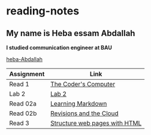# reading-notes

## My name is Heba essam Abdallah

**I studied communication engineer at BAU**

[heba-Abdallah](https://github.com/heba-Abdallah)

| Assignment    | Link |
| ----------- | ----------- |
| Read 1      | [The Coder's Computer](read1.md)          |
| Lab 2       | [Lab 2](lab02.md)                         |
| Read 02a    | [Learning Markdown](read02a.md)           |
| Read 02b    | [Revisions and the Cloud](read02b.md)     |
|Read 3       | [Structure web pages with HTML](read3.md) |